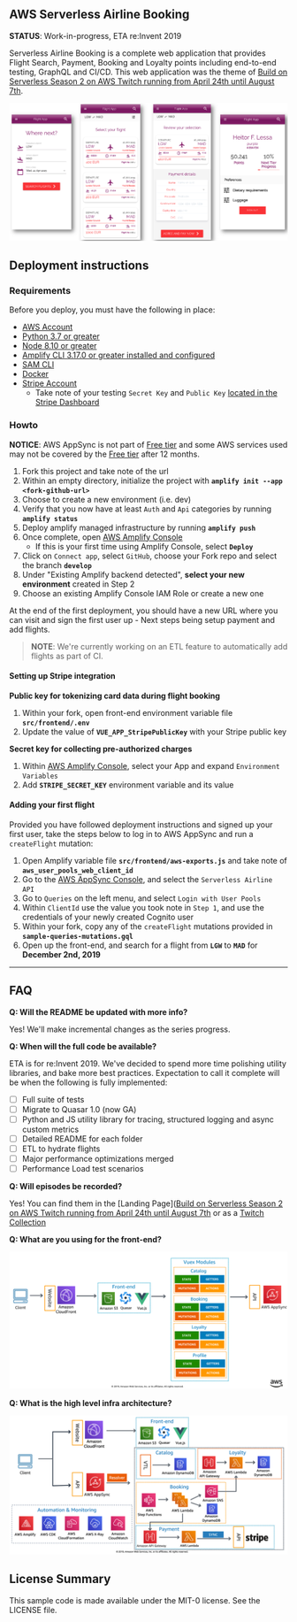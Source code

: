 ## AWS Serverless Airline Booking

**STATUS**: Work-in-progress, ETA re:Invent 2019

Serverless Airline Booking is a complete web application that provides Flight Search, Payment, Booking and Loyalty points including end-to-end testing, GraphQL and CI/CD. This web application was the theme of [Build on Serverless Season 2 on AWS Twitch running from April 24th until August 7th](https://pages.awscloud.com/GLOBAL-devstrategy-OE-BuildOnServerless-2019-reg-event.html).

![Serverless Airline Booking sample](./media/prototype-web.png)

## Deployment instructions

### Requirements

Before you deploy, you must have the following in place:

* [AWS Account](https://aws.amazon.com/account/)
* [Python 3.7 or greater](https://realpython.com/installing-python/)
* [Node 8.10 or greater](https://nodejs.org/en/download/)
* [Amplify CLI 3.17.0 or greater installed and configured](https://aws-amplify.github.io/docs/cli-toolchain/quickstart#quickstart)
* [SAM CLI](https://docs.aws.amazon.com/serverless-application-model/latest/developerguide/serverless-sam-cli-install.html)
* [Docker](https://docs.docker.com/install/)
* [Stripe Account](https://dashboard.stripe.com/register)
    - Take note of your testing `Secret Key` and `Public Key` [located in the Stripe Dashboard](https://support.stripe.com/questions/locate-api-keys)

### Howto

**NOTICE**: AWS AppSync is not part of [Free tier](https://aws.amazon.com/free) and some AWS services used may not be covered by the [Free tier](https://aws.amazon.com/free) after 12 months.

1) Fork this project and take note of the url
2) Within an empty directory, initialize the project with **``amplify init --app <fork-github-url>``**
3) Choose to create a new environment (i.e. dev)
4) Verify that you now have at least `Auth` and `Api` categories by running **`amplify status`**
5) Deploy amplify managed infrastructure by running **`amplify push`**
6) Once complete, open [AWS Amplify Console](https://console.aws.amazon.com/amplify/home)
    - If this is your first time using Amplify Console, select **`Deploy`**
7) Click on `Connect app`, select `GitHub`, choose your Fork repo and select the branch **`develop`**
8) Under "Existing Amplify backend detected", **select your new environment** created in Step 2
9) Choose an existing Amplify Console IAM Role or create a new one

At the end of the first deployment, you should have a new URL where you can visit and sign the first user up - Next steps being setup payment and add flights.

> **NOTE**: We're currently working on an ETL feature to automatically add flights as part of CI.

#### Setting up Stripe integration

**Public key for tokenizing card data during flight booking**

1. Within your fork, open front-end environment variable file **`src/frontend/.env`**
2. Update the value of **`VUE_APP_StripePublicKey`** with your Stripe public key

**Secret key for collecting pre-authorized charges**

1. Within [AWS Amplify Console](https://console.aws.amazon.com/amplify/home), select your App and expand ``Environment Variables``
2. Add **`STRIPE_SECRET_KEY`** environment variable and its value


#### Adding your first flight

Provided you have followed deployment instructions and signed up your first user, take the steps below to log in to AWS AppSync and run a `createFlight` mutation:

1. Open Amplify variable file **`src/frontend/aws-exports.js`** and take note of **`aws_user_pools_web_client_id`**
2. Go to the [AWS AppSync Console](https://console.aws.amazon.com/appsync/home), and select the `Serverless Airline API`
3. Go to `Queries` on the left menu, and select `Login with User Pools`
4. Within `ClientId` use the value you took note in `Step 1`, and use the credentials of your newly created Cognito user
5. Within your fork, copy any of the `createFlight` mutations provided in **`sample-queries-mutations.gql`**
6. Open up the front-end, and search for a flight from **`LGW`** to **`MAD`** for **December 2nd, 2019**

---

## FAQ

**Q: Will the README be updated with more info?**

Yes! We'll make incremental changes as the series progress.

**Q: When will the full code be available?**

ETA is for re:Invent 2019. We've decided to spend more time polishing utility libraries, and bake more best practices. Expectation to call it complete will be when the following is fully implemented:

* [ ] Full suite of tests
* [ ] Migrate to Quasar 1.0 (now GA)
* [ ] Python and JS utility library for tracing, structured logging and async custom metrics
* [ ] Detailed README for each folder
* [ ] ETL to hydrate flights
* [ ] Major performance optimizations merged
* [ ] Performance Load test scenarios

**Q: Will episodes be recorded?**

Yes! You can find them in the [Landing Page]([Build on Serverless Season 2 on AWS Twitch running from April 24th until August 7th](https://pages.awscloud.com/GLOBAL-devstrategy-OE-BuildOnServerless-2019-reg-event.html) or as a [Twitch Collection](https://www.twitch.tv/collections/2s5GEfNTuRXCeg)

**Q: What are you using for the front-end?**

![Front-end tech stack](./media/prototype-frontend.png)

**Q: What is the high level infra architecture?**

![Serverless Airline Architecture](./media/prototype-architecture.png)

## License Summary

This sample code is made available under the MIT-0 license. See the LICENSE file.

